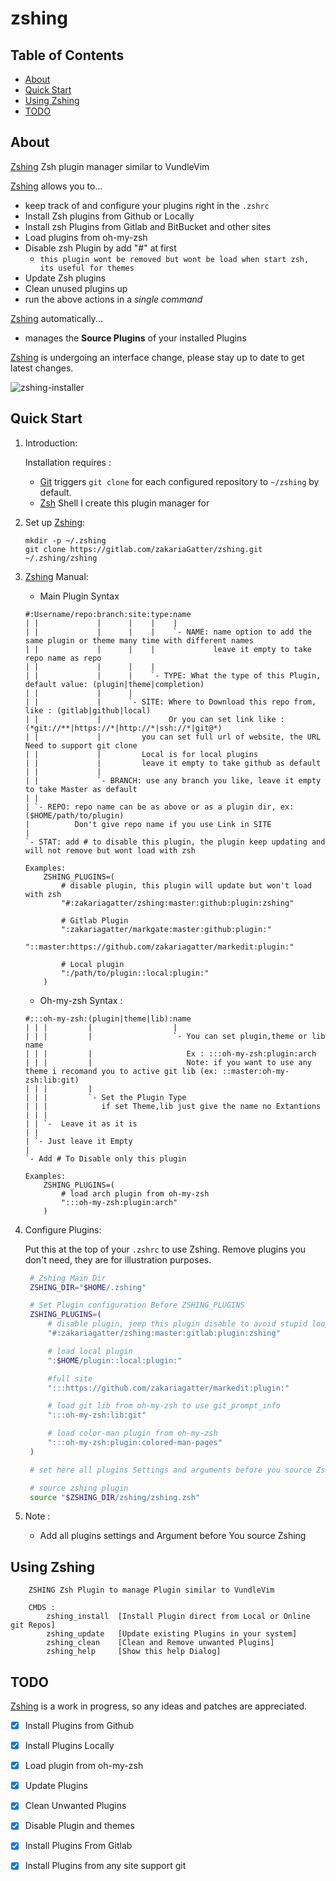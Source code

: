 # zshing

## Table of Contents

- [About](#about)
- [Quick Start](#quick-start)
- [Using Zshing](#using-zshing)
- [TODO](#todo)

## About

[Zshing] Zsh plugin manager similar to VundleVim

[Zshing] allows you to...

* keep track of and configure your plugins right in the `.zshrc`
* Install Zsh plugins from Github or Locally
* Install zsh Plugins from Gitlab and BitBucket and other sites
* Load plugins from oh-my-zsh
* Disable zsh Plugin by add "#" at first
    * `this plugin wont be removed but wont be load when start zsh, its useful for themes`
* Update Zsh plugins
* Clean unused plugins up
* run the above actions in a *single command*

[Zshing] automatically...

* manages the __Source Plugins__ of your installed Plugins

[Zshing] is undergoing an interface change, please stay up to date to get latest changes.

![zshing-installer](./pics/test.png)

## Quick Start

1. Introduction:

   Installation requires :
    * [Git]() triggers `git clone` for each configured repository to `~/zshing` by default.
    * [Zsh]() Shell I create this plugin manager for

2. Set up [Zshing]:

   ```
   mkdir -p ~/.zshing
   git clone https://gitlab.com/zakariaGatter/zshing.git ~/.zshing/zshing
   ```

3. [Zshing] Manual:
    * Main Plugin Syntax

    ```
    #:Username/repo:branch:site:type:name
    | |             |      |    |    |
    | |             |      |    |    `- NAME: name option to add the same plugin or theme many time with different names
    | |             |      |    |             leave it empty to take repo name as repo
    | |             |      |    |
    | |             |      |    `- TYPE: What the type of this Plugin, default value: (plugin|theme|completion)
    | |             |      |
    | |             |      `- SITE: Where to Download this repo from, like : (gitlab|github|local)
    | |             |               Or you can set link like : (*git://**|https://*|http://*|ssh://*|git@*)
    | |             |         you can set full url of website, the URL Need to support git clone
    | |             |         Local is for local plugins
    | |             |         leave it empty to take github as default
    | |             |
    | |             `- BRANCH: use any branch you like, leave it empty to take Master as default
    | |
    | `- REPO: repo name can be as above or as a plugin dir, ex: ($HOME/path/to/plugin)
    |          Don't give repo name if you use Link in SITE
    |
    `- STAT: add # to disable this plugin, the plugin keep updating and will not remove but wont load with zsh

    Examples:
        ZSHING_PLUGINS=(
            # disable plugin, this plugin will update but won't load with zsh
            "#:zakariagatter/zshing:master:github:plugin:zshing"

            # Gitlab Plugin
            ":zakariagatter/markgate:master:github:plugin:"
            "::master:https://github.com/zakariagatter/markedit:plugin:"

            # Local plugin
            ":/path/to/plugin::local:plugin:"
        )

    ```

    * Oh-my-zsh Syntax :

    ```
    #:::oh-my-zsh:(plugin|theme|lib):name
    | | |         |                  |
    | | |         |                  `- You can set plugin,theme or lib name
    | | |         |                     Ex : :::oh-my-zsh:plugin:arch
    | | |         |                     Note: if you want to use any theme i recomand you to active git lib (ex: ::master:oh-my-zsh:lib:git)
    | | |         |
    | | |         `- Set the Plugin Type
    | | |            if set Theme,lib just give the name no Extantions
    | | |
    | | `-  Leave it as it is
    | |
    | `- Just leave it Empty
    |
    `- Add # To Disable only this plugin

    Examples:
        ZSHING_PLUGINS=(
            # load arch plugin from oh-my-zsh
            ":::oh-my-zsh:plugin:arch"
        )

    ```

4. Configure Plugins:

   Put this at the top of your `.zshrc` to use Zshing. Remove plugins you don't need, they are for illustration purposes.

   ```zsh
    # Zshing Main Dir
    ZSHING_DIR="$HOME/.zshing"

    # Set Plugin configuration Before ZSHING_PLUGINS
    ZSHING_PLUGINS=(
        # disable plugin, jeep this plugin disable to avoid stupid loop
        "#:zakariagatter/zshing:master:gitlab:plugin:zshing"

        # load local plugin
        ":$HOME/plugin::local:plugin:"

        #full site
        ":::https://github.com/zakariagatter/markedit:plugin:"

        # load git lib from oh-my-zsh to use git_prompt_info
        ":::oh-my-zsh:lib:git"

        # load color-man plugin from oh-my-zsh
        ":::oh-my-zsh:plugin:colored-man-pages"
    )

    # set here all plugins Settings and arguments before you source Zshing

    # source zshing plugin
    source "$ZSHING_DIR/zshing/zshing.zsh"
   ```

5. Note :

    * Add all plugins settings and Argument before You source Zshing

## Using Zshing

```
    ZSHING Zsh Plugin to manage Plugin similar to VundleVim

    CMDS :
        zshing_install  [Install Plugin direct from Local or Online git Repos]
        zshing_update   [Update existing Plugins in your system]
        zshing_clean    [Clean and Remove unwanted Plugins]
        zshing_help     [Show this help Dialog]
```

## TODO
[Zshing] is a work in progress, so any ideas and patches are appreciated.

* [X] Install Plugins from Github
* [X] Install Plugins Locally
* [X] Load plugin from oh-my-zsh
* [X] Update Plugins
* [X] Clean Unwanted Plugins
* [X] Disable Plugin and themes
* [X] Install Plugins From Gitlab
* [X] Install Plugins from any site support git


[Zshing]:http://gitlab.com/zakariagatter/zshing

